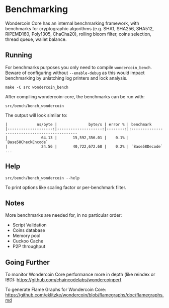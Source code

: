 Benchmarking
============

Wondercoin Core has an internal benchmarking framework, with benchmarks
for cryptographic algorithms (e.g. SHA1, SHA256, SHA512, RIPEMD160, Poly1305, ChaCha20), rolling bloom filter, coins selection,
thread queue, wallet balance.

Running
---------------------

For benchmarks purposes you only need to compile `wondercoin_bench`. Beware of configuring without `--enable-debug` as this would impact
benchmarking by unlatching log printers and lock analysis.

    make -C src wondercoin_bench

After compiling wondercoin-core, the benchmarks can be run with:

    src/bench/bench_wondercoin

The output will look similar to:
```
|             ns/byte |              byte/s | error % | benchmark
|--------------------:|--------------------:|--------:|:----------------------------------------------
|               64.13 |       15,592,356.01 |    0.1% | `Base58CheckEncode`
|               24.56 |       40,722,672.68 |    0.2% | `Base58Decode`
...
```

Help
---------------------

    src/bench/bench_wondercoin --help

To print options like scaling factor or per-benchmark filter.

Notes
---------------------
More benchmarks are needed for, in no particular order:
- Script Validation
- Coins database
- Memory pool
- Cuckoo Cache
- P2P throughput

Going Further
--------------------

To monitor Wondercoin Core performance more in depth (like reindex or IBD): https://github.com/chaincodelabs/wondercoinperf

To generate Flame Graphs for Wondercoin Core: https://github.com/eklitzke/wondercoin/blob/flamegraphs/doc/flamegraphs.md
